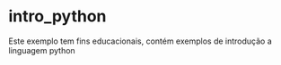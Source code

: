 # intro_python
Este exemplo tem fins educacionais, contém exemplos de introdução a linguagem python
